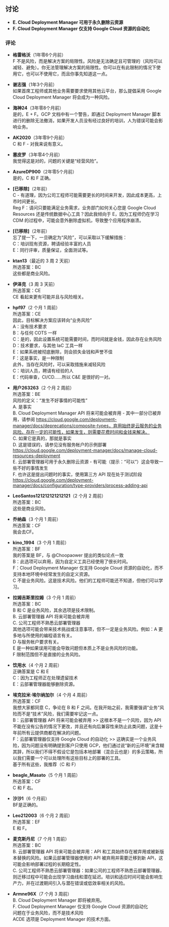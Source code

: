 ## 讨论

- **E. Cloud Deployment Manager 可用于永久删除云资源**
- **F. Cloud Deployment Manager 仅支持 Google Cloud 资源的自动化**

### 评论

- **格雷格沃**（1年零6个月前）  
  F 不是风险，而是解决方案的局限性。风险是无法确定且可管理的（风险可以减轻、避免）。你无法管理解决方案的局限性。你可以在有此限制的情况下使用它，也可以不使用它，而且你事先知道这一点。

- **谢志强**（1年3个月前）  
  如果首席工程师或其他业务需要要求使用其他云平台，那么提倡采用 Google Cloud Deployment Manager 将会成为一种风险。

- **海神24**（3年零8个月前）  
  是的，E + F。GCP 文档中有一个警告，即通过 Deployment Manager 脚本进行的删除无法撤消，如果开发人员没有经过良好的培训，人为错误可能会影响业务。

- **AK2020**（3年零9个月前）  
  C 和 F - 对我来说有意义。

- **塞皮罗**（3年零4个月前）  
  我觉得这是对的，问题的关键是“经营风险”。

- **AzureDP900**（2年零5个月前）  
  是的，C 和 F 正确。

- **[已移除]**（2年前）  
  C - 有道理，因为公司工程师可能需要更长的时间来开发，因此成本更高，上市时间更长。  
  Reg F：请问只要能满足业务需求，业务部门如何关心您是 Google Cloud Resources 还是传统数据中心工具？因此我倾向于 E，因为工程师仍在学习 CDM 的过程中，可能会意外删除虚拟机，导致整个应用程序崩溃。

- **[已移除]**（2年前）  
  忘了提一下，一旦确定为“风险”，可以采取以下缓解措施：  
  C：培训现有资源，聘请经验丰富的人员  
  E：同行评审，质量保证，全面测试等。

- **ktan13**（最近的 3 周 2 天前）  
  所选答案：BC  
  这些都是商业风险。

- **伊泽克**（3 周 3 天前）  
  所选答案：CE  
  CE 看起来更有可能并且与风险相关。

- **hpf97**（2 个月 1 周前）  
  所选答案：CE  
  因此，目标解决方案应该转向“业务风险”  
  A：没有技术要求  
  B：与任何 COTS 一样  
  C：是的，因此设置系统可能需要时间，而时间就是金钱，因此存在业务风险  
  D：技术要求，与其他 IaC 工具一样  
  E：如果系统被彻底删除，则会损失金钱和声誉不佳  
  F：这是事实，是一种限制  
  此外，当存在风险时，可以采取措施来减轻风险  
  C：培训人员，聘请有经验的人  
  E：代码审查，CI/CD......所以 C&E 是很好的一对。

- **用户263263**（2 个月 2 周前）  
  所选答案：BE  
  风险的定义：“发生不好事情的可能性”  
  A. 是事实  
  B. Cloud Deployment Manager API 将来可能会被弃用 - 其中一部分已被弃用，请参阅 https://cloud.google.com/deployment-manager/docs/deprecations/composite-types，弃用始终是云服务的业务风险。存在一定的可能性，如果发生，则需要花费时间和金钱来解决。  
  C. 如果它是真的，那就是事实  
  D. 这是错误的，请参见没有服务帐户的示例部署 https://cloud.google.com/deployment-manager/docs/manage-cloud-resources-deployment  
  E. 云部署管理器可用于永久删除云资源 - 有可能（提示：“可以”）这会导致一些不好的事情发生  
  F. 也许这是提出问题时的事实，使用第三方 API 现在处于测试阶段 https://cloud.google.com/deployment-manager/docs/configuration/type-providers/process-adding-api

- **LeoSantos121212121212121**（2 个月 2 周前）  
  所选答案：BC  
  这些是商业风险。

- **乔纳森**（3 个月 1 周前）  
  所选答案：CF  
  我会去CF。

- **kino_1994**（3 个月 1 周前）  
  所选答案：BF  
  我的答案是 BF，与 @Choopaower 提出的类似论点一致  
  B：此选项可以弃用，因为自定义工具已经使用了很长时间。  
  F：Cloud Deployment Manager 仅支持 Google Cloud 资源的自动化，而不支持本地环境中经常发生的自定义资源。  
  C 不是业务风险。这是技术风险。他们的工程师可能还不知道，但他们可以学习。

- **拉姆吉斯里拉姆**（3 个月 1 周前）  
  所选答案：BC  
  B 和 C 是业务风险，其余选项是技术限制。  
  B. 云部署管理器 API 将来可能会被弃用  
  C. 公司工程师不熟悉云部署管理器  
  其他选项可能会带来技术挑战或注意事项，但不一定是业务风险。例如：A 更多地与所使用的编程语言有关。  
  D 与服务帐户要求有关。  
  E 是一种如果误用可能会导致问题但本质上不是业务风险的功能。  
  F 限制范围但不是直接的业务风险。

- **饮用水**（4 个月 2 周前）  
  正确答案是 C 和 E  
  C：因为工程师正在处理遗留技术  
  E：云部署管理器能够删除资源。

- **埃克拉米·埃尔纳加尔**（4 个月 4 周前）  
  所选答案：CF  
  我想大家都同意 C，争论在 B 和 F 之间。在我开始之前，我需要强调“业务”风险而不是“技术”风险，我们需要牢记这一点。  
  B：云部署管理器 API 将来可能会被弃用 >> 这根本不是一个风险，因为 API 不能在没有公告的情况下更改，并且还有向后兼容性来防止此类问题，这是十年前所有云提供商都在解决的问题。  
  F：云部署管理器仅支持 Google Cloud 的自动化 >> 这确实是一个业务风险，因为问题没有明确提到客户只使用 GCP，他们通过说“新的云环境”来含糊其辞，所以我们不得不假设它是包括本地部署（混合云也是）的多云策略，所以我们需要一个可以处理所有这些目标上的部署的工具。  
  基于所有这些，我推荐（C 和 F）

- **beagle_Masato**（5 个月 1 周前）  
  所选答案：CF  
  C 和 F 右。

- **沙沙1**（6 个月前）  
  BF是正确的。

- **Leo212003**（6 个月 2 周前）  
  所选答案：EF  
  E 和 F。

- **麦克斯丹尼**（7 个月 1 周前）  
  所选答案：BC  
  B. 云部署管理器 API 将来可能会被弃用：API 和工具始终存在被弃用或被新版本替换的风险。如果云部署管理器使用的 API 被弃用并需要迁移到新 API，这可能会影响部署过程的长期稳定性。  
  C. 公司工程师不熟悉云部署管理器：如果公司的工程师不熟悉云部署管理器，则迁移过程中可能会出现学习曲线和潜在延迟。培训和适应时间可能会影响生产力，并在过渡期间引入与潜在错误或低效率相关的风险。

- **Armne96X**（7 个月 3 周前）  
  B. Cloud Deployment Manager 即将被弃用。  
  F. Cloud Deployment Manager 仅支持 Google Cloud 资源的自动化  
  问题在于业务风险，而不是技术风险  
  ACDE 选项是 Deployment Manager 的技术方面。
